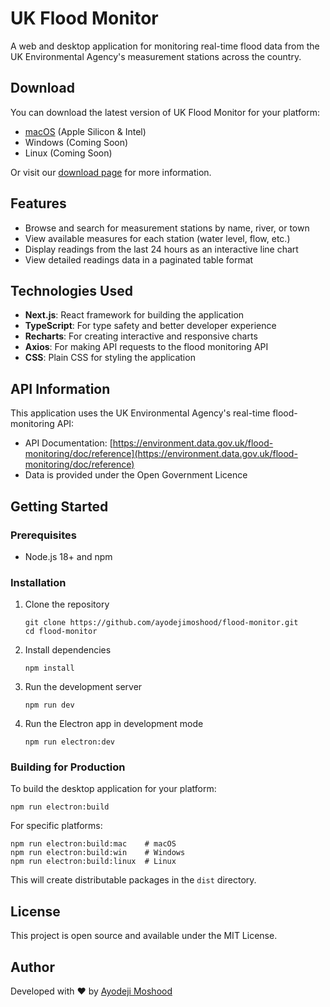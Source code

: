 # UK Flood Monitor

A web and desktop application for monitoring real-time flood data from the UK Environmental Agency's measurement stations across the country.

## Download

You can download the latest version of UK Flood Monitor for your platform:

- [macOS](https://github.com/ayodejimoshood/flood-monitor/releases/download/v0.1.0/UK.Flood.Monitor-0.1.0-arm64.dmg) (Apple Silicon & Intel)
- Windows (Coming Soon)
- Linux (Coming Soon)

Or visit our [download page](https://floodmonitor.netlify.app) for more information.

## Features

- Browse and search for measurement stations by name, river, or town
- View available measures for each station (water level, flow, etc.)
- Display readings from the last 24 hours as an interactive line chart
- View detailed readings data in a paginated table format

## Technologies Used

- **Next.js**: React framework for building the application
- **TypeScript**: For type safety and better developer experience
- **Recharts**: For creating interactive and responsive charts
- **Axios**: For making API requests to the flood monitoring API
- **CSS**: Plain CSS for styling the application

## API Information

This application uses the UK Environmental Agency's real-time flood-monitoring API:
- API Documentation: [https://environment.data.gov.uk/flood-monitoring/doc/reference](https://environment.data.gov.uk/flood-monitoring/doc/reference)
- Data is provided under the Open Government Licence

## Getting Started

### Prerequisites

- Node.js 18+ and npm

### Installation

1. Clone the repository
   ```
   git clone https://github.com/ayodejimoshood/flood-monitor.git
   cd flood-monitor
   ```

2. Install dependencies
   ```
   npm install
   ```

3. Run the development server
   ```
   npm run dev
   ```

4. Run the Electron app in development mode
   ```
   npm run electron:dev
   ```

### Building for Production

To build the desktop application for your platform:

```
npm run electron:build
```

For specific platforms:

```
npm run electron:build:mac    # macOS
npm run electron:build:win    # Windows
npm run electron:build:linux  # Linux
```

This will create distributable packages in the `dist` directory.

## License

This project is open source and available under the MIT License.

## Author

Developed with ❤ by [Ayodeji Moshood](https://github.com/ayodejimoshood)